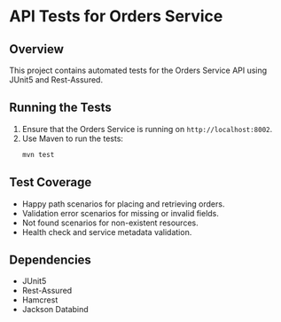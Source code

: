 # API Tests for Orders Service

## Overview
This project contains automated tests for the Orders Service API using JUnit5 and Rest-Assured.

## Running the Tests
1. Ensure that the Orders Service is running on `http://localhost:8002`.
2. Use Maven to run the tests:
   ```bash
   mvn test
   ```

## Test Coverage
- Happy path scenarios for placing and retrieving orders.
- Validation error scenarios for missing or invalid fields.
- Not found scenarios for non-existent resources.
- Health check and service metadata validation.

## Dependencies
- JUnit5
- Rest-Assured
- Hamcrest
- Jackson Databind